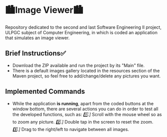 # 🏙️Image Viewer🏙️

Repository dedicated to the second and last Software Engineering II project, ULPGC subject of Computer Engineering, 
in which is coded an application that simulates an image viewer.

## Brief Instructions✅
- Download the ZIP available and run the project by its "Main" file.
- There is a default images gallery located in the resources section of the Maven project, so feel free to
  add/change/delete any pictures you want.

## Implemented Commands
- While the application **is running**, apart from the coded buttons at the window bottom, there are several actions
  you can do in order to test all the developed functions, such as:
    *1️⃣.]* Scroll with the mouse wheel so as to zoom any picture.
    *2️⃣.]* Double tap in the screen to reset the zoom.
    *3️⃣.]* Drag to the right/left to navigate between all images.
